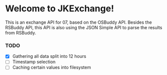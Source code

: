 Welcome to JKExchange!
===================      


This is an exchange API for 07, based on the OSBuddy API.
Besides the RSBuddy API, this API is also using the JSON Simple API to parse the results from RSBuddy.

### TODO

- [x] Gathering all data split into 12 hours
- [ ] Timestamp selection
- [ ] Caching certain values into filesystem